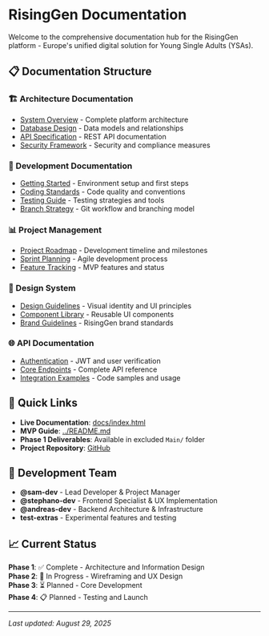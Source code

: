 # RisingGen Documentation

Welcome to the comprehensive documentation hub for the RisingGen platform - Europe's unified digital solution for Young Single Adults (YSAs).

## 📋 Documentation Structure

### 🏗️ Architecture Documentation
- [System Overview](architecture/system-overview.md) - Complete platform architecture
- [Database Design](architecture/database-design.md) - Data models and relationships
- [API Specification](architecture/api-specification.md) - REST API documentation
- [Security Framework](architecture/security.md) - Security and compliance measures

### 🔧 Development Documentation  
- [Getting Started](development/getting-started.md) - Environment setup and first steps
- [Coding Standards](development/coding-standards.md) - Code quality and conventions
- [Testing Guide](development/testing-guide.md) - Testing strategies and tools
- [Branch Strategy](development/branch-strategy.md) - Git workflow and branching model

### 📊 Project Management
- [Project Roadmap](project-management/roadmap.md) - Development timeline and milestones
- [Sprint Planning](project-management/sprint-planning.md) - Agile development process
- [Feature Tracking](project-management/feature-tracking.md) - MVP features and status

### 🎨 Design System
- [Design Guidelines](design/design-system.md) - Visual identity and UI principles
- [Component Library](design/component-library.md) - Reusable UI components
- [Brand Guidelines](design/brand-guidelines.md) - RisingGen brand standards

### 🌐 API Documentation
- [Authentication](api/authentication.md) - JWT and user verification
- [Core Endpoints](api/endpoints.md) - Complete API reference
- [Integration Examples](api/examples.md) - Code samples and usage

## 🚀 Quick Links

- **Live Documentation**: [docs/index.html](index.html)
- **MVP Guide**: [../README.md](../README.md)
- **Phase 1 Deliverables**: Available in excluded `Main/` folder
- **Project Repository**: [GitHub](https://github.com/risinggen/risinggen)

## 👥 Development Team

- **@sam-dev** - Lead Developer & Project Manager
- **@stephano-dev** - Frontend Specialist & UX Implementation  
- **@andreas-dev** - Backend Architecture & Infrastructure
- **test-extras** - Experimental features and testing

## 📈 Current Status

**Phase 1**: ✅ Complete - Architecture and Information Design  
**Phase 2**: 🚧 In Progress - Wireframing and UX Design  
**Phase 3**: ⏳ Planned - Core Development  
**Phase 4**: 📋 Planned - Testing and Launch  

---

*Last updated: August 29, 2025*
